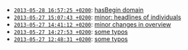
* [`2013-05-28 16:57:25 +0200`](ecpo-32bf5f0.html): [hasBegin domain](http://github.com/cklee/ecpo/commit/32bf5f0ae911dd83c7acc1f614b761b3bd79d835)
* [`2013-05-27 15:07:43 +0200`](ecpo-2f50bd1.html): [minor: headlines of individuals](http://github.com/cklee/ecpo/commit/2f50bd1ce9e1a13c995f95ab76014c799b73578e)
* [`2013-05-27 14:41:12 +0200`](ecpo-003a10d.html): [minor changes in overview](http://github.com/cklee/ecpo/commit/003a10d5d54f0c00c134900882fea7c818bc374a)
* [`2013-05-27 14:27:53 +0200`](ecpo-0273769.html): [some typos](http://github.com/cklee/ecpo/commit/027376974437fa5eb3cc5533ad31f5934b2598d8)
* [`2013-05-27 12:48:31 +0200`](ecpo-6f217e5.html): [some typos](http://github.com/cklee/ecpo/commit/6f217e5ba583e4cdfb456e9a9d8453bc78c16dee)

